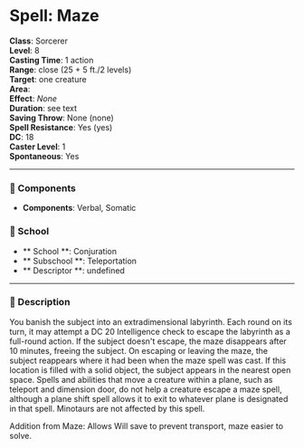 
# Spell: Maze
**Class**: Sorcerer  
**Level**: 8  
**Casting Time**: 1 action  
**Range**: close (25 + 5 ft./2 levels)  
**Target**: one creature  
**Area**:   
**Effect**: _None_  
**Duration**: see text  
**Saving Throw**: None (none)  
**Spell Resistance**: Yes (yes)  
**DC**: 18  
**Caster Level**: 1  
**Spontaneous**: Yes

---

### 🔮 Components
- **Components**: Verbal, Somatic

### 🏫 School
- ** School **: Conjuration
- ** Subschool **: Teleportation
- ** Descriptor **: undefined
---

### 📜 Description
You banish the subject into an extradimensional labyrinth. Each round on its turn, it may attempt a DC 20 Intelligence check to escape the labyrinth as a full-round action. If the subject doesn't escape, the maze disappears after 10 minutes, freeing the subject. On escaping or leaving the maze, the subject reappears where it had been when the maze spell was cast. If this location is filled with a solid object, the subject appears in the nearest open space. Spells and abilities that move a creature within a plane, such as teleport and dimension door, do not help a creature escape a maze spell, although a plane shift spell allows it to exit to whatever plane is designated in that spell. Minotaurs are not affected by this spell.

Addition from Maze:  Allows Will save to prevent transport, maze easier to solve.
